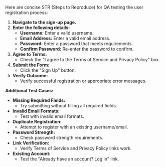 Here are concise STR (Steps to Reproduce) for QA testing the user registration process:

1. **Navigate to the sign-up page.**
2. **Enter the following details:**
   - **Username:** Enter a valid username.
   - **Email Address:** Enter a valid email address.
   - **Password:** Enter a password that meets requirements.
   - **Confirm Password:** Re-enter the password to confirm.
3. **Agree to Terms:**
   - Check the "I agree to the Terms of Service and Privacy Policy" box.
4. **Submit the Form:**
   - Click the "Sign Up" button.
5. **Verify Outcome:**
   - Verify successful registration or appropriate error messages.

**Additional Test Cases:**

- **Missing Required Fields:**
  - Try submitting without filling all required fields.
- **Invalid Email Formats:**
  - Test with invalid email formats.
- **Duplicate Registration:**
  - Attempt to register with an existing username/email.
- **Password Strength:**
  - Check password strength requirements.
- **Link Verification:**
  - Verify Terms of Service and Privacy Policy links work.
- **Existing Account:**
  - Test the "Already have an account? Log in" link.
